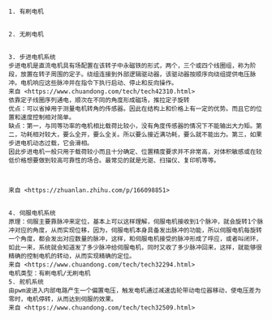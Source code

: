 	1. 有刷电机
		
		
	2. 无刷电机
			
		
	3. 步进电机系统
	步进电机是直流电机具有场配置在该转子中永磁铁的形式，两个，三个或四个线圈组，称为阶段，放置在转子周围的定子。绕组连接到外部逻辑驱动器，该驱动器按顺序向绕组提供电压脉冲。电机响应这些脉冲并在指令下执行启动、停止和反向操作。
	来自 <https://www.chuandong.com/tech/tech42310.html> 
	依靠定子线圈序列通电，顺次在不同的角度形成磁场，推拉定子旋转
	优点：可以省掉用于测量电机转角的传感器。因此在结构上和价格上有一定的优势。而且它的位置和速度控制相对简单。
	缺点：第一，与同等功率的电机相比载荷比较小，没有角度传感器的情况下不能输出大力矩。第二，功耗相对较大，要么全开，要么全关。所以要么接近满功耗，要么就不能出力。第三，如果步进电机动态过载，它会滑相。
	因此步进电机一般只用于载荷较小而且十分确定、位置精度要求并不非常高，对体积敏感或在较低价格想要做到较高可靠性的场合。最常见的就是光驱、扫描仪、复印机等等。
	
	
	
	来自 <https://zhuanlan.zhihu.com/p/166098851> 
	
	
	4. 伺服电机系统
	原理：伺服主要靠脉冲来定位，基本上可以这样理解，伺服电机接收到1个脉冲，就会旋转1个脉冲对应的角度，从而实现位移，因为，伺服电机本身具备发出脉冲的功能，所以伺服电机每旋转一个角度，都会发出对应数量的脉冲，这样，和伺服电机接受的脉冲形成了呼应，或者叫闭环，如此一来，系统就会知道发了多少脉冲给伺服电机，同时又收了多少脉冲回来，这样，就能够很精确的控制电机的转动，从而实现精确的定位。
	来自 <https://www.chuandong.com/tech/tech32294.html> 
	电机类型：有刷电机/无刷电机
	5. 舵机系统
	由pwm波进入内部电路产生一个偏置电压，触发电机通过减速齿轮带动电位器移动，使电压差为零时，电机停转，从而达到伺服的效果。
	来自 <https://www.chuandong.com/tech/tech32509.html> 
	
	
